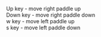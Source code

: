Up key - move right paddle up <br>
Down key - move  right paddle down <br>
w key - move left paddle up <br>
s key - move left paddle down <br>
